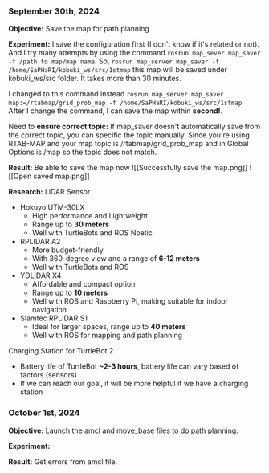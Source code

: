 
### September 30th, 2024

**Objective:** Save the map for path planning

**Experiment:** I save the configuration first (I don't know if it's related or not).
And I try many attempts by using the command `rosrun map_sever map_saver -f /path to map/map name`. So, `rosrun map_server map_saver -f /home/SaPHaRI/kobuki_ws/src/1stmap` this map will be saved under kobuki_ws/src folder. It takes more than 30 minutes.

I changed to this command instead `rosrun map_server map_saver map:=/rtabmap/grid_prob_map -f /home/SaPHaRI/kobuki_ws/src/1stmap`. After I change the command, I can save the map within **second!**.

Need to **ensure correct topic:** If map_saver doesn't automatically save from the correct topic, you can specific the topic manually. Since you're using RTAB-MAP and your map topic is /rtabmap/grid_prob_map and in Global Options is /map so the topic does not match.

**Result:** Be able to save the map now
![[Successfully save the map.png]]
![[Open saved map.png]]

**Research:** LiDAR Sensor
- Hokuyo UTM-30LX
	- High performance and Lightweight
	- Range up to **30 meters**
	- Well with TurtleBots and ROS Noetic
- RPLIDAR A2
	- More budget-friendly
	- With 360-degree view and a range of **6-12 meters** 
	- Well with TurtleBots and ROS
- YDLIDAR X4
	- Affordable and compact option
	- Range up to **10 meters**
	- Well with ROS and Raspberry Pi, making suitable for indoor navigation
- Slamtec RPLIDAR S1
	- Ideal for larger spaces, range up to **40 meters**
	- Well with ROS for mapping and path planning

Charging Station for TurtleBot 2
- Battery life of TurtleBot **~2-3 hours**, battery life can vary based of factors (sensors)
- If we can reach our goal, it will be more helpful if we have a charging station


### October 1st, 2024

**Objective:** Launch the amcl and move_base files to do path planning.

**Experiment:**

**Result:** Get errors from amcl file.



